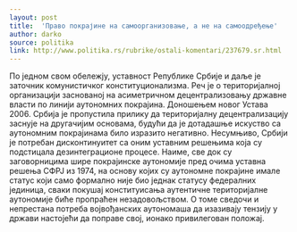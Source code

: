 ```yaml
---
layout: post
title:  'Право покрајине на самоорганизовање, а не на самоодређење'
author: darko
source: politika
link: http://www.politika.rs/rubrike/ostali-komentari/237679.sr.html
---
```


По једном свом обележју, уставност Републике Србије и даље је заточник комунистичког конституционализма. Реч је о територијалној организацији заснованој на асиметричном децентрализовању државне власти по линији аутономних покрајина. Доношењем новог Устава 2006. Србија је пропустила прилику да територијалну децентрализацију заснује на другачијим основама, будући да је дотадашње искуство са аутономним покрајинама било изразито негативно. Несумњиво, Србији је потребан дисконтинуитет са оним уставним решењима која су подстицала дезинтеграционе процесе. Наиме, све док су заговорницима шире покрајинске аутономије пред очима уставна решења СФРЈ из 1974, на основу којих су аутономне покрајине имале статус који само формално није био једнак статусу федералних јединица, сваки покушај конституисања аутентичне територијалне аутономије биће пропраћен незадовољством. О томе сведочи и непрестана потреба војвођанских аутономаша да изазивају тензију у држави настојећи да поправе свој, ионако привилегован положај.


